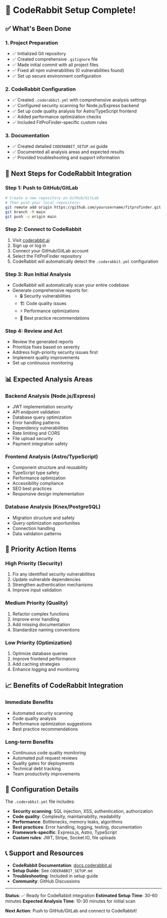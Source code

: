 # 🎉 CodeRabbit Setup Complete!

## ✅ What's Been Done

### 1. **Project Preparation**

- ✅ Initialized Git repository
- ✅ Created comprehensive `.gitignore` file
- ✅ Made initial commit with all project files
- ✅ Fixed all npm vulnerabilities (0 vulnerabilities found)
- ✅ Set up secure environment configuration

### 2. **CodeRabbit Configuration**

- ✅ Created `.coderabbit.yml` with comprehensive analysis settings
- ✅ Configured security scanning for Node.js/Express backend
- ✅ Set up code quality analysis for Astro/TypeScript frontend
- ✅ Added performance optimization checks
- ✅ Included FitProFinder-specific custom rules

### 3. **Documentation**

- ✅ Created detailed `CODERABBIT_SETUP.md` guide
- ✅ Documented all analysis areas and expected results
- ✅ Provided troubleshooting and support information

## 🚀 Next Steps for CodeRabbit Integration

### **Step 1: Push to GitHub/GitLab**

```bash
# Create a new repository on GitHub/GitLab
# Then push your local repository:
git remote add origin https://github.com/yourusername/fitprofinder.git
git branch -M main
git push -u origin main
```

### **Step 2: Connect to CodeRabbit**

1. Visit [coderabbit.ai](https://coderabbit.ai)
2. Sign up or log in
3. Connect your GitHub/GitLab account
4. Select the FitProFinder repository
5. CodeRabbit will automatically detect the `.coderabbit.yml` configuration

### **Step 3: Run Initial Analysis**

- CodeRabbit will automatically scan your entire codebase
- Generate comprehensive reports for:
  - 🔒 Security vulnerabilities
  - 🏗️ Code quality issues
  - ⚡ Performance optimizations
  - 🎯 Best practice recommendations

### **Step 4: Review and Act**

- Review the generated reports
- Prioritize fixes based on severity
- Address high-priority security issues first
- Implement quality improvements
- Set up continuous monitoring

## 📊 Expected Analysis Areas

### **Backend Analysis (Node.js/Express)**

- JWT implementation security
- API endpoint validation
- Database query optimization
- Error handling patterns
- Dependency vulnerabilities
- Rate limiting and CORS
- File upload security
- Payment integration safety

### **Frontend Analysis (Astro/TypeScript)**

- Component structure and reusability
- TypeScript type safety
- Performance optimization
- Accessibility compliance
- SEO best practices
- Responsive design implementation

### **Database Analysis (Knex/PostgreSQL)**

- Migration structure and safety
- Query optimization opportunities
- Connection handling
- Data validation patterns

## 🎯 Priority Action Items

### **High Priority (Security)**

1. Fix any identified security vulnerabilities
2. Update vulnerable dependencies
3. Strengthen authentication mechanisms
4. Improve input validation

### **Medium Priority (Quality)**

1. Refactor complex functions
2. Improve error handling
3. Add missing documentation
4. Standardize naming conventions

### **Low Priority (Optimization)**

1. Optimize database queries
2. Improve frontend performance
3. Add caching strategies
4. Enhance logging and monitoring

## 📈 Benefits of CodeRabbit Integration

### **Immediate Benefits**

- Automated security scanning
- Code quality analysis
- Performance optimization suggestions
- Best practice recommendations

### **Long-term Benefits**

- Continuous code quality monitoring
- Automated pull request reviews
- Quality gates for deployments
- Technical debt tracking
- Team productivity improvements

## 🔧 Configuration Details

The `.coderabbit.yml` file includes:

- **Security scanning**: SQL injection, XSS, authentication, authorization
- **Code quality**: Complexity, maintainability, readability
- **Performance**: Bottlenecks, memory leaks, algorithms
- **Best practices**: Error handling, logging, testing, documentation
- **Framework-specific**: Express.js, Astro, TypeScript
- **Custom rules**: JWT, Stripe, Socket.IO, file uploads

## 📞 Support and Resources

- **CodeRabbit Documentation**: [docs.coderabbit.ai](https://docs.coderabbit.ai)
- **Setup Guide**: See `CODERABBIT_SETUP.md`
- **Troubleshooting**: Included in setup guide
- **Community**: GitHub Discussions

---

**Status**: ✅ Ready for CodeRabbit integration
**Estimated Setup Time**: 30-60 minutes
**Expected Analysis Time**: 10-30 minutes for initial scan

**Next Action**: Push to GitHub/GitLab and connect to CodeRabbit!
